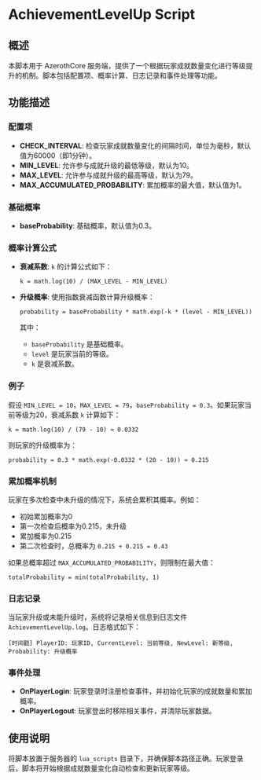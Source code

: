 <h1>AchievementLevelUp Script</h1>
<h2>概述</h2>
<p>本脚本用于 AzerothCore 服务端，提供了一个根据玩家成就数量变化进行等级提升的机制。脚本包括配置项、概率计算、日志记录和事件处理等功能。</p>
<h2>功能描述</h2>
<h3>配置项</h3>
<ul>
<li><strong>CHECK_INTERVAL</strong>: 检查玩家成就数量变化的间隔时间，单位为毫秒，默认值为60000（即1分钟）。</li>
<li><strong>MIN_LEVEL</strong>: 允许参与成就升级的最低等级，默认为10。</li>
<li><strong>MAX_LEVEL</strong>: 允许参与成就升级的最高等级，默认为79。</li>
<li><strong>MAX_ACCUMULATED_PROBABILITY</strong>: 累加概率的最大值，默认值为1。</li>
</ul>
<h3>基础概率</h3>
<ul>
<li><strong>baseProbability</strong>: 基础概率，默认值为0.3。</li>
</ul>
<h3>概率计算公式</h3>
<ul>
<li>
<p><strong>衰减系数</strong>: <code>k</code> 的计算公式如下：</p>
<pre class="code-block-wrapper"><div class="code-block-header"><span class="code-block-header__lang"></span><span class="code-block-header__copy"></span></div><code class="hljs code-block-body "><span class="hljs-attribute">k</span> <span class="hljs-operator">=</span> math.log(<span class="hljs-number">10</span>) / (MAX_LEVEL - MIN_LEVEL)
</code></pre>
</li>
<li>
<p><strong>升级概率</strong>: 使用指数衰减函数计算升级概率：</p>
<pre class="code-block-wrapper"><div class="code-block-header"><span class="code-block-header__lang"></span><span class="code-block-header__copy"></span></div><code class="hljs code-block-body "><span class="hljs-attribute">probability</span> <span class="hljs-operator">=</span> baseProbability * math.exp(-k * (level - MIN_LEVEL))
</code></pre>
<p>其中：</p>
<ul>
<li><code>baseProbability</code> 是基础概率。</li>
<li><code>level</code> 是玩家当前的等级。</li>
<li><code>k</code> 是衰减系数。</li>
</ul>
</li>
</ul>
<h3>例子</h3>
<p>假设 <code>MIN_LEVEL = 10</code>，<code>MAX_LEVEL = 79</code>，<code>baseProbability = 0.3</code>。如果玩家当前等级为20，衰减系数 <code>k</code> 计算如下：</p>
<pre class="code-block-wrapper"><div class="code-block-header"><span class="code-block-header__lang"></span><span class="code-block-header__copy"></span></div><code class="hljs code-block-body "><span class="hljs-attribute">k</span> = math.log(<span class="hljs-number">10</span>) / (<span class="hljs-number">79</span> - <span class="hljs-number">10</span>) ≈ <span class="hljs-number">0</span>.<span class="hljs-number">0332</span>
</code></pre>
<p>则玩家的升级概率为：</p>
<pre class="code-block-wrapper"><div class="code-block-header"><span class="code-block-header__lang"></span><span class="code-block-header__copy"></span></div><code class="hljs code-block-body "><span class="hljs-attribute">probability</span> = <span class="hljs-number">0</span>.<span class="hljs-number">3</span> * math.exp(-<span class="hljs-number">0</span>.<span class="hljs-number">0332</span> * (<span class="hljs-number">20</span> - <span class="hljs-number">10</span>)) ≈ <span class="hljs-number">0</span>.<span class="hljs-number">215</span>
</code></pre>
<h3>累加概率机制</h3>
<p>玩家在多次检查中未升级的情况下，系统会累积其概率。例如：</p>
<ul>
<li>初始累加概率为0</li>
<li>第一次检查后概率为0.215，未升级</li>
<li>累加概率为0.215</li>
<li>第二次检查时，总概率为 <code>0.215 + 0.215 = 0.43</code></li>
</ul>
<p>如果总概率超过 <code>MAX_ACCUMULATED_PROBABILITY</code>，则限制在最大值：</p>
<pre class="code-block-wrapper"><div class="code-block-header"><span class="code-block-header__lang"></span><span class="code-block-header__copy"></span></div><code class="hljs code-block-body "><span class="hljs-attr">totalProbability</span> = min(totalProbability, <span class="hljs-number">1</span>)
</code></pre>
<h3>日志记录</h3>
<p>当玩家升级或未能升级时，系统将记录相关信息到日志文件 <code>AchievementLevelUp.log</code>。日志格式如下：</p>
<pre class="code-block-wrapper"><div class="code-block-header"><span class="code-block-header__lang"></span><span class="code-block-header__copy"></span></div><code class="hljs code-block-body ">[<span class="hljs-string">时间戳</span>] <span class="hljs-attr">PlayerID:</span> <span class="hljs-string">玩家ID,</span> <span class="hljs-attr">CurrentLevel:</span> <span class="hljs-string">当前等级,</span> <span class="hljs-attr">NewLevel:</span> <span class="hljs-string">新等级,</span> <span class="hljs-attr">Probability:</span> <span class="hljs-string">升级概率</span>
</code></pre>
<h3>事件处理</h3>
<ul>
<li><strong>OnPlayerLogin</strong>: 玩家登录时注册检查事件，并初始化玩家的成就数量和累加概率。</li>
<li><strong>OnPlayerLogout</strong>: 玩家登出时移除相关事件，并清除玩家数据。</li>
</ul>
<h2>使用说明</h2>
<p>将脚本放置于服务器的 <code>lua_scripts</code> 目录下，并确保脚本路径正确。玩家登录后，脚本将开始根据成就数量变化自动检查和更新玩家等级。</p>
